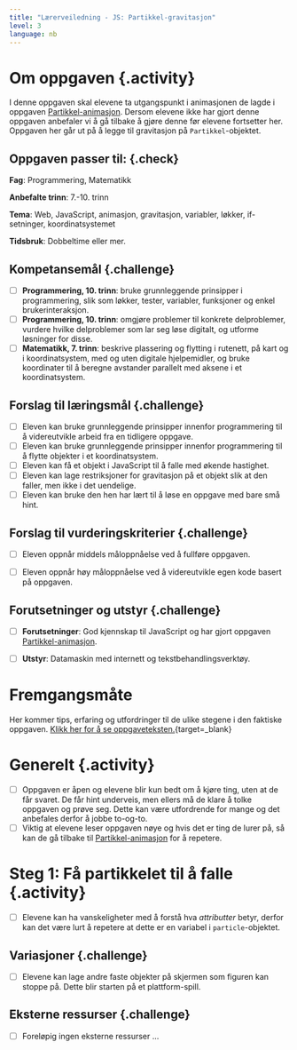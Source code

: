 ```yaml
---
title: "Lærerveiledning - JS: Partikkel-gravitasjon"
level: 3
language: nb
---
```


# Om oppgaven {.activity}
 I denne oppgaven skal elevene ta utgangspunkt i animasjonen de lagde i  oppgaven [Partikkel-animasjon](../partikkel_animasjon/partikkel_animasjon.html). Dersom elevene ikke har gjort denne oppgaven anbefaler vi å gå tilbake å gjøre denne før elevene fortsetter her. Oppgaven her går ut på å legge til gravitasjon på `Partikkel`-objektet.

## Oppgaven passer til: {.check}
 __Fag__: Programmering, Matematikk

__Anbefalte trinn__: 7.-10. trinn

__Tema__: Web, JavaScript, animasjon, gravitasjon, variabler, løkker, if-setninger, koordinatsystemet

__Tidsbruk__: Dobbeltime eller mer.


## Kompetansemål {.challenge}

- [ ]  __Programmering, 10. trinn__: bruke grunnleggende prinsipper i programmering, slik som løkker, tester, variabler, funksjoner og enkel brukerinteraksjon.
- [ ]  __Programmering, 10. trinn__: omgjøre problemer til konkrete delproblemer, vurdere hvilke delproblemer som lar seg løse digitalt, og utforme løsninger for disse.
- [ ] __Matematikk, 7. trinn__: beskrive plassering og flytting i rutenett, på kart og i koordinatsystem, med og uten digitale hjelpemidler, og bruke koordinater til å beregne avstander parallelt med aksene i et koordinatsystem.

## Forslag til læringsmål {.challenge}

- [ ] Eleven kan bruke grunnleggende prinsipper innenfor programmering til å videreutvikle arbeid fra en tidligere oppgave.
- [ ] Eleven kan bruke grunnleggende prinsipper innenfor programmering til å flytte objekter i et koordinatsystem.
- [ ] Eleven kan få et objekt i JavaScript til å falle med økende hastighet.
- [ ] Eleven kan lage restriksjoner for gravitasjon på et objekt slik at den faller, men ikke i det uendelige.
- [ ] Eleven kan bruke den hen har lært til å løse en oppgave med bare små hint.

## Forslag til vurderingskriterier {.challenge}

- [ ] Eleven oppnår middels måloppnåelse ved å fullføre oppgaven.
- [ ] Eleven oppnår høy måloppnåelse ved å videreutvikle egen kode basert på oppgaven.


## Forutsetninger og utstyr {.challenge}
- [ ]  __Forutsetninger__: God kjennskap til JavaScript og har gjort oppgaven [Partikkel-animasjon](../partikkel_animasjon/partikkel_animasjon.html).

- [ ]  __Utstyr__: Datamaskin med internett og tekstbehandlingsverktøy.


# Fremgangsmåte
Her kommer tips, erfaring og utfordringer til de ulike stegene i den faktiske oppgaven. [Klikk her for å se oppgaveteksten.](../partikkel_gravitasjon/partikkel_gravitasjon.html){target=_blank}

# Generelt {.activity}
- [ ]  Oppgaven er åpen og elevene blir kun bedt om å kjøre ting, uten at de får svaret. De får hint underveis, men ellers må de klare å tolke oppgaven og prøve seg. Dette kan være utfordrende for mange og det anbefales derfor å jobbe to-og-to.
- [ ] Viktig at elevene leser oppgaven nøye og hvis det er ting de lurer på, så kan de gå tilbake til [Partikkel-animasjon](../partikkel_animasjon/partikkel_animasjon.html) for å repetere.

# Steg 1: Få partikkelet til å falle {.activity}
- [ ]  Elevene kan ha vanskeligheter med å forstå hva _attributter_ betyr, derfor kan det være lurt å repetere at dette er en variabel i `particle`-objektet.

## Variasjoner {.challenge}
- [ ]  Elevene kan lage andre faste objekter på skjermen som figuren kan stoppe på. Dette blir starten på et plattform-spill.


## Eksterne ressurser {.challenge}
- [ ] Foreløpig ingen eksterne ressurser ...
